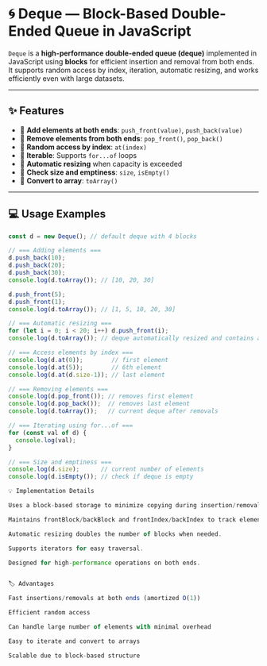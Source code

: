 # 🌀 Deque — Block-Based Double-Ended Queue in JavaScript

`Deque` is a **high-performance double-ended queue (deque)** implemented in JavaScript using **blocks** for efficient insertion and removal from both ends.  
It supports random access by index, iteration, automatic resizing, and works efficiently even with large datasets.

---

## ✨ Features

- 🔹 **Add elements at both ends**: `push_front(value)`, `push_back(value)`  
- 🔹 **Remove elements from both ends**: `pop_front()`, `pop_back()`  
- 🔹 **Random access by index**: `at(index)`  
- 🔹 **Iterable**: Supports `for...of` loops  
- 🔹 **Automatic resizing** when capacity is exceeded  
- 🔹 **Check size and emptiness**: `size`, `isEmpty()`  
- 🔹 **Convert to array**: `toArray()`  

---

## 💻 Usage Examples

```javascript
const d = new Deque(); // default deque with 4 blocks

// === Adding elements ===
d.push_back(10);
d.push_back(20);
d.push_back(30);
console.log(d.toArray()); // [10, 20, 30]

d.push_front(5);
d.push_front(1);
console.log(d.toArray()); // [1, 5, 10, 20, 30]

// === Automatic resizing ===
for (let i = 0; i < 20; i++) d.push_front(i);
console.log(d.toArray()); // deque automatically resized and contains all elements

// === Access elements by index ===
console.log(d.at(0));        // first element
console.log(d.at(5));        // 6th element
console.log(d.at(d.size-1)); // last element

// === Removing elements ===
console.log(d.pop_front()); // removes first element
console.log(d.pop_back());  // removes last element
console.log(d.toArray());   // current deque after removals

// === Iterating using for...of ===
for (const val of d) {
  console.log(val);
}

// === Size and emptiness ===
console.log(d.size);      // current number of elements
console.log(d.isEmpty()); // check if deque is empty

💡 Implementation Details

Uses a block-based storage to minimize copying during insertion/removal.

Maintains frontBlock/backBlock and frontIndex/backIndex to track element positions.

Automatic resizing doubles the number of blocks when needed.

Supports iterators for easy traversal.

Designed for high-performance operations on both ends.


🏷 Advantages

Fast insertions/removals at both ends (amortized O(1))

Efficient random access

Can handle large number of elements with minimal overhead

Easy to iterate and convert to arrays

Scalable due to block-based structure
